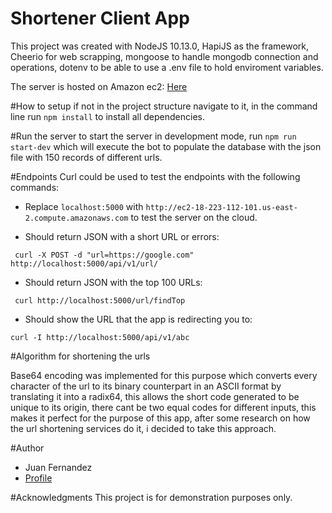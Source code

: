 # Shortener Client App

This project was created with NodeJS 10.13.0, HapiJS as the framework, Cheerio for web scrapping, 
mongoose to handle mongodb connection and operations, dotenv to be able to use a .env file to hold enviroment variables.

The server is hosted on Amazon ec2: [Here](http://ec2-18-223-112-101.us-east-2.compute.amazonaws.com)

#How to setup
if not in the project structure navigate to it, in the command line run `npm install` to install all dependencies.

#Run the server
to start the server in development mode, run `npm run start-dev` which will execute the bot to populate the database with
the json file with 150 records of different urls.

#Endpoints
Curl could be used to test the endpoints with the following commands:

 - Replace `localhost:5000` with `http://ec2-18-223-112-101.us-east-2.compute.amazonaws.com` to test the server on the cloud.
  
 - Should return JSON with a short URL or errors:
 
` curl -X POST -d "url=https://google.com" http://localhost:5000/api/v1/url/`

 - Should return JSON with the top 100 URLs:
 
` curl http://localhost:5000/url/findTop`

 - Should show the URL that the app is redirecting you to:
 
` curl -I http://localhost:5000/api/v1/abc `

#Algorithm for shortening the urls

Base64 encoding was implemented for this purpose which converts every character of the url to its binary counterpart in an ASCII format by translating it into a radix64,
this allows the short code generated to be unique to its origin, there cant be two equal codes for different inputs, this makes it perfect for the purpose of this app,
after some research on how the url shortening services do it, i decided to take this approach.

#Author
- Juan Fernandez 
- [Profile](https://github.com/juanf9224)

#Acknowledgments
This project is for demonstration purposes only.